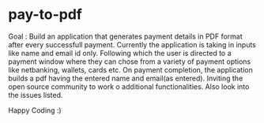 # pay-to-pdf

Goal : Build an application that generates payment details in PDF format after every successfull payment.
Currently the application is taking in inputs like name and email id only. Following which the user is directed to a payment window where they can chose from a variety of payment options like netbanking, wallets, cards etc.
On payment completion, the application builds a pdf having the entered name and email(as entered).
Inviting the open source community to work o additional functionalities. Also look into the issues listed. 

Happy Coding :)


